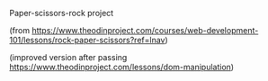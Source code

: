 Paper-scissors-rock project


(from https://www.theodinproject.com/courses/web-development-101/lessons/rock-paper-scissors?ref=lnav)

(improved version after passing https://www.theodinproject.com/lessons/dom-manipulation)
